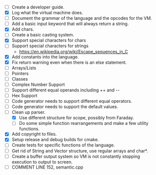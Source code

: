 - [ ] Create a developer guide.
- [x] Log what the virtual machine does. 
- [ ] Document the grammar of the language and the opcodes for the VM.
- [ ] Add a basic input keyword that will always return a string.
- [x] Add chars.
- [ ] Create a basic casting system.
- [x] Support special characters for chars
- [ ] Support special characters for strings
	- https://en.wikipedia.org/wiki/Escape_sequences_in_C
- [x] Add constants into the language.
- [x] Fix return warning even when there is an else statement.
- [ ] Arrays/Lists
- [ ] Pointers
- [ ] Classes
- [ ] Complex Number Support
- [ ] Support different equal operands including ++ and --
- [ ] Hex Support
- [ ] Code generator needs to support different equal operators.
- [ ] Code generator needs to support the default values.
- [ ] Clean up parser.
	- [x] Use different structure for scope, possibly from Faraday.
	- [ ] Do some simple function rearrangements and make a few utility functions.
- [x] Add copyright to files.
- [x] Setup release and debug builds for cmake.
- [ ] Create tests for specific functions of the language.
- [ ] Get rid of String and Vector structure, use regular arrays and char*.
- [ ] Create a buffer output system so VM is not constantly stopping execution to output to screen.
- [ ] COMMENT LINE 152, semantic.cpp